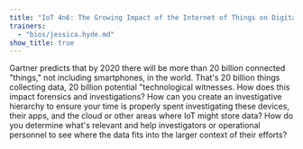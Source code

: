```yaml
---
title: "IoT 4n6: The Growing Impact of the Internet of Things on Digital Forensics"
trainers:
  - "bios/jessica.hyde.md"
show_title: true
---
```

Gartner predicts that by 2020 there will be more than 20 billion connected "things," not including smartphones, in the world. That's 20 billion things collecting data, 20 billion potential "technological witnesses.  How does this impact forensics and investigations?  How can you create an investigative hierarchy to ensure your time is properly spent investigating these devices, their apps, and the cloud  or other areas where IoT might store data? How do you determine what's relevant and help investigators or operational personnel to see where the data fits into the larger context of their efforts?